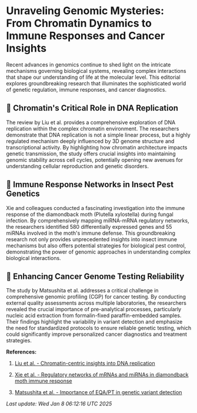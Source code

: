 # Unraveling Genomic Mysteries: From Chromatin Dynamics to Immune Responses and Cancer Insights

Recent advances in genomics continue to shed light on the intricate mechanisms governing biological systems, revealing complex interactions that shape our understanding of life at the molecular level. This editorial explores groundbreaking research that illuminates the sophisticated world of genetic regulation, immune responses, and cancer diagnostics.

## 🧬 Chromatin's Critical Role in DNA Replication

The review by Liu et al. provides a comprehensive exploration of DNA replication within the complex chromatin environment. The researchers demonstrate that DNA replication is not a simple linear process, but a highly regulated mechanism deeply influenced by 3D genome structure and transcriptional activity. By highlighting how chromatin architecture impacts genetic transmission, the study offers crucial insights into maintaining genomic stability across cell cycles, potentially opening new avenues for understanding cellular reproduction and genetic disorders.

## 🦋 Immune Response Networks in Insect Pest Genetics

Xie and colleagues conducted a fascinating investigation into the immune response of the diamondback moth (Plutella xylostella) during fungal infection. By comprehensively mapping miRNA-mRNA regulatory networks, the researchers identified 580 differentially expressed genes and 55 miRNAs involved in the moth's immune defense. This groundbreaking research not only provides unprecedented insights into insect immune mechanisms but also offers potential strategies for biological pest control, demonstrating the power of genomic approaches in understanding complex biological interactions.

## 🔬 Enhancing Cancer Genome Testing Reliability

The study by Matsushita et al. addresses a critical challenge in comprehensive genomic profiling (CGP) for cancer testing. By conducting external quality assessments across multiple laboratories, the researchers revealed the crucial importance of pre-analytical processes, particularly nucleic acid extraction from formalin-fixed paraffin-embedded samples. Their findings highlight the variability in variant detection and emphasize the need for standardized protocols to ensure reliable genetic testing, which could significantly improve personalized cancer diagnostics and treatment strategies.

**References:**

1. [Liu et al. - Chromatin-centric insights into DNA replication](https://pubmed.ncbi.nlm.nih.gov/39765445)

2. [Xie et al. - Regulatory networks of mRNAs and miRNAs in diamondback moth immune response](https://pubmed.ncbi.nlm.nih.gov/39762741)

3. [Matsushita et al. - Importance of EQA/PT in genetic variant detection](https://pubmed.ncbi.nlm.nih.gov/39762492)

*Last update: Wed Jan  8 06:12:16 UTC 2025*
